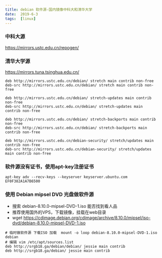```yaml
---
title: debian 软件源-国内镜像中科大和清华大学
date:  2019-6-3
tags:  [linux]
---
```


### 中科大源
https://mirrors.ustc.edu.cn/repogen/

### 清华大学源
https://mirrors.tuna.tsinghua.edu.cn/
```
deb http://mirrors.ustc.edu.cn/debian/ stretch main contrib non-free
deb-src http://mirrors.ustc.edu.cn/debian/ stretch main contrib non-free

deb http://mirrors.ustc.edu.cn/debian/ stretch-updates main contrib non-free
deb-src http://mirrors.ustc.edu.cn/debian/ stretch-updates main contrib non-free

deb http://mirrors.ustc.edu.cn/debian/ stretch-backports main contrib non-free
deb-src http://mirrors.ustc.edu.cn/debian/ stretch-backports main contrib non-free

deb http://mirrors.ustc.edu.cn/debian-security/ stretch/updates main contrib non-free
deb-src http://mirrors.ustc.edu.cn/debian-security/ stretch/updates main contrib non-free
```

### 软件源没有证书，使用apt-key注册证书
	apt-key adv --recv-keys --keyserver keyserver.ubuntu.com EF0F382A1A7B6500

### 使用 Debian mipsel DVD 光盘做软件源
- 搜索 debian-8.10.0-mipsel-DVD-1.iso 能否找到看人品
- 推荐使用国外的VPS，下载镜像，挂载在web目录
- wget https://cdimage.debian.org/cdimage/archive/8.10.0/mipsel/iso-dvd/debian-8.10.0-mipsel-DVD-1.iso

```
# 临时做软件源 下载ISO 加载  mount -o loop debian-8.10.0-mipsel-DVD-1.iso debian
# 编辑 vim /etc/apt/sources.list
deb http://srgb18.ga/debian/debian/ jessie main contrib
deb http://srgb18.ga/debian/ jessie main contrib
```